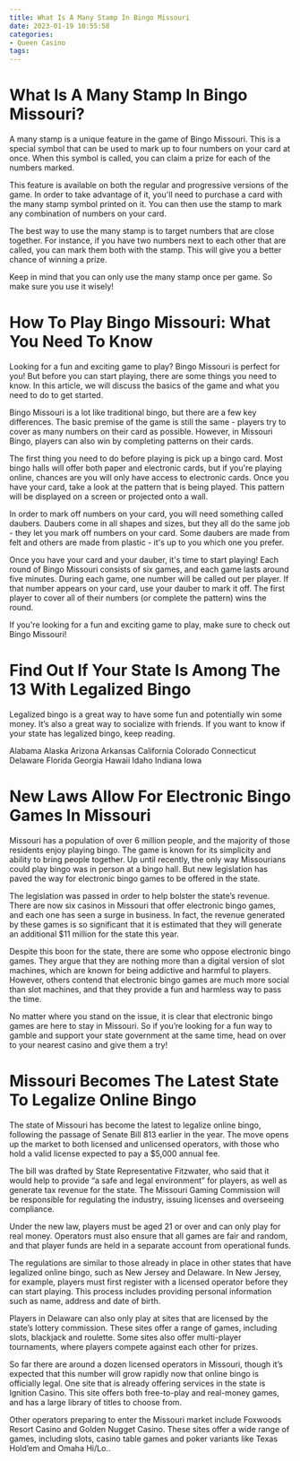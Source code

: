 ```yaml
---
title: What Is A Many Stamp In Bingo Missouri
date: 2023-01-19 10:55:58
categories:
- Queen Casino
tags:
---
```



#  What Is A Many Stamp In Bingo Missouri?

A many stamp is a unique feature in the game of Bingo Missouri. This is a special symbol that can be used to mark up to four numbers on your card at once. When this symbol is called, you can claim a prize for each of the numbers marked.

This feature is available on both the regular and progressive versions of the game. In order to take advantage of it, you'll need to purchase a card with the many stamp symbol printed on it. You can then use the stamp to mark any combination of numbers on your card.

The best way to use the many stamp is to target numbers that are close together. For instance, if you have two numbers next to each other that are called, you can mark them both with the stamp. This will give you a better chance of winning a prize.

Keep in mind that you can only use the many stamp once per game. So make sure you use it wisely!

#  How To Play Bingo Missouri: What You Need To Know

Looking for a fun and exciting game to play? Bingo Missouri is perfect for you! But before you can start playing, there are some things you need to know. In this article, we will discuss the basics of the game and what you need to do to get started.

Bingo Missouri is a lot like traditional bingo, but there are a few key differences. The basic premise of the game is still the same - players try to cover as many numbers on their card as possible. However, in Missouri Bingo, players can also win by completing patterns on their cards.

The first thing you need to do before playing is pick up a bingo card. Most bingo halls will offer both paper and electronic cards, but if you're playing online, chances are you will only have access to electronic cards. Once you have your card, take a look at the pattern that is being played. This pattern will be displayed on a screen or projected onto a wall.

In order to mark off numbers on your card, you will need something called daubers. Daubers come in all shapes and sizes, but they all do the same job - they let you mark off numbers on your card. Some daubers are made from felt and others are made from plastic - it's up to you which one you prefer.

Once you have your card and your dauber, it's time to start playing! Each round of Bingo Missouri consists of six games, and each game lasts around five minutes. During each game, one number will be called out per player. If that number appears on your card, use your dauber to mark it off. The first player to cover all of their numbers (or complete the pattern) wins the round.

If you're looking for a fun and exciting game to play, make sure to check out Bingo Missouri!

#  Find Out If Your State Is Among The 13 With Legalized Bingo 

Legalized bingo is a great way to have some fun and potentially win some money. It’s also a great way to socialize with friends. If you want to know if your state has legalized bingo, keep reading.

Alabama
Alaska
Arizona
Arkansas
California
Colorado
Connecticut
Delaware
Florida
Georgia
Hawaii
Idaho
Indiana
Iowa

#  New Laws Allow For Electronic Bingo Games In Missouri 

Missouri has a population of over 6 million people, and the majority of those residents enjoy playing bingo. The game is known for its simplicity and ability to bring people together. Up until recently, the only way Missourians could play bingo was in person at a bingo hall. But new legislation has paved the way for electronic bingo games to be offered in the state. 

The legislation was passed in order to help bolster the state’s revenue. There are now six casinos in Missouri that offer electronic bingo games, and each one has seen a surge in business. In fact, the revenue generated by these games is so significant that it is estimated that they will generate an additional $11 million for the state this year. 

Despite this boon for the state, there are some who oppose electronic bingo games. They argue that they are nothing more than a digital version of slot machines, which are known for being addictive and harmful to players. However, others contend that electronic bingo games are much more social than slot machines, and that they provide a fun and harmless way to pass the time. 

No matter where you stand on the issue, it is clear that electronic bingo games are here to stay in Missouri. So if you’re looking for a fun way to gamble and support your state government at the same time, head on over to your nearest casino and give them a try!

#  Missouri Becomes The Latest State To Legalize Online Bingo

The state of Missouri has become the latest to legalize online bingo, following the passage of Senate Bill 813 earlier in the year. The move opens up the market to both licensed and unlicensed operators, with those who hold a valid license expected to pay a $5,000 annual fee.

The bill was drafted by State Representative Fitzwater, who said that it would help to provide “a safe and legal environment” for players, as well as generate tax revenue for the state. The Missouri Gaming Commission will be responsible for regulating the industry, issuing licenses and overseeing compliance.

Under the new law, players must be aged 21 or over and can only play for real money. Operators must also ensure that all games are fair and random, and that player funds are held in a separate account from operational funds.

The regulations are similar to those already in place in other states that have legalized online bingo, such as New Jersey and Delaware. In New Jersey, for example, players must first register with a licensed operator before they can start playing. This process includes providing personal information such as name, address and date of birth.

Players in Delaware can also only play at sites that are licensed by the state’s lottery commission. These sites offer a range of games, including slots, blackjack and roulette. Some sites also offer multi-player tournaments, where players compete against each other for prizes.

So far there are around a dozen licensed operators in Missouri, though it’s expected that this number will grow rapidly now that online bingo is officially legal. One site that is already offering services in the state is Ignition Casino. This site offers both free-to-play and real-money games, and has a large library of titles to choose from.

Other operators preparing to enter the Missouri market include Foxwoods Resort Casino and Golden Nugget Casino. These sites offer a wide range of games, including slots, casino table games and poker variants like Texas Hold’em and Omaha Hi/Lo..
